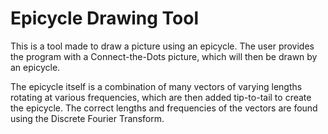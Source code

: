 # Epicycle Drawing Tool
This is a tool made to draw a picture using an epicycle.
The user provides the program with a Connect-the-Dots picture, which will then be drawn by an epicycle.

The epicycle itself is a combination of many vectors of varying lengths rotating at various frequencies, which are then added tip-to-tail to create the epicycle.
The correct lengths and frequencies of the vectors are found using the Discrete Fourier Transform.
